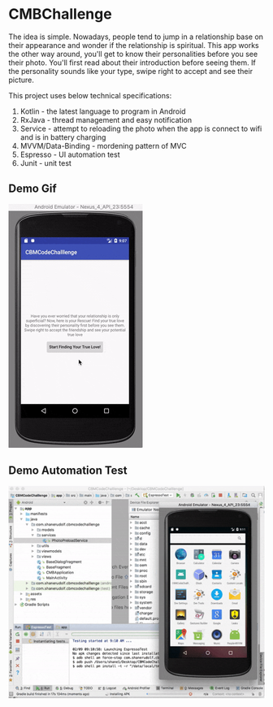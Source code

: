 # CMBChallenge #

The idea is simple. Nowadays, people tend to jump in a relationship base on their appearance and wonder if the relationship is spiritual. This app works the other way around, you'll get to know their personalities before you see their photo. You'll first read about their introduction before seeing them. If the personality sounds like your type, swipe right to accept and see their picture.

This project uses below technical specifications:

1. Kotlin - the latest language to program in Android
2. RxJava - thread management and easy notification
3. Service - attempt to reloading the photo when the app is connect to wifi and is in battery charging
4. MVVM/Data-Binding - mordening pattern of MVC
5. Espresso - UI automation test
6. Junit - unit test

## Demo Gif ##
![demo gif](https://github.com/shanerudolfworktive/CMBChallenge/blob/master/app/src/main/assets/CMBDemo.gif)

## Demo Automation Test ##
![demo auto gif](https://github.com/shanerudolfworktive/CMBChallenge/blob/master/app/src/main/assets/CMBTestDemo.gif)